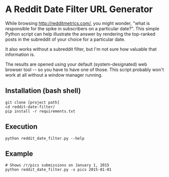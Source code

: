 # A Reddit Date Filter URL Generator

While browsing http://redditmetrics.com/, you might wonder, "what is responsible
for the spike in subscribers on a particular date?". This simple Python script
can help illustrate the answer by rendering the top-ranked posts in the subreddit
of your choice for a particular date.

It also works without a subreddit filter, but I'm not sure how valuable that
information is.

The results are opened using your default (system-designated) web browser tool --
so you have to have one of those. This script probably won't work at all without
a window manager running.

## Installation (bash shell)

    git clone [project path]
    cd reddit-date-filter/
    pip install -r requirements.txt

## Execution

    python reddit_date_filter.py --help

## Example

    # Shows /r/pics submissions on January 1, 2015
    python reddit_date_filter.py -s pics 2015-01-01


